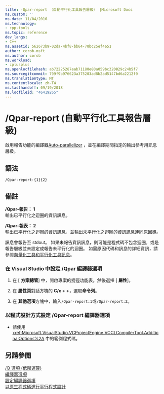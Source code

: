 ```yaml
---
title: -Qpar-report （自動平行化工具報告層級） |Microsoft Docs
ms.custom: ''
ms.date: 11/04/2016
ms.technology:
- cpp-tools
ms.topic: reference
dev_langs:
- C++
ms.assetid: 562673b9-02da-4bf8-bb64-70bc25ef4651
author: corob-msft
ms.author: corob
ms.workload:
- cplusplus
ms.openlocfilehash: ab72225287eab71180e80a059bc320829c24b5f7
ms.sourcegitcommit: 799f9b976623a375203ad8b2ad5147bd6a2212f0
ms.translationtype: MT
ms.contentlocale: zh-TW
ms.lasthandoff: 09/19/2018
ms.locfileid: "46419265"
---
```

# <a name="qpar-report-auto-parallelizer-reporting-level"></a>/Qpar-report (自動平行化工具報告層級)

啟用報告功能的編譯器[Auto-parallelizer](../../parallel/auto-parallelization-and-auto-vectorization.md) ，並在編譯期間指定的輸出參考用訊息層級。

## <a name="syntax"></a>語法

```
/Qpar-report:{1}{2}
```

## <a name="remarks"></a>備註

**/Qpar-報告： 1**<br/>
輸出已平行化之迴圈的資訊訊息。

**/Qpar-報表： 2**<br/>
輸出已平行化之迴圈的資訊訊息，並輸出未平行化之迴圈的資訊訊息連同原因碼。

訊息會報告至 stdout。 如果未報告資訊訊息，則可能是程式碼不包含迴圈，或是報告層級並未設定成報告未平行化的迴圈。 如需原因代碼和訊息的詳細資訊，請參閱[向量化工具和平行化工具訊息](../../error-messages/tool-errors/vectorizer-and-parallelizer-messages.md)。

### <a name="to-set-the-qpar-report-compiler-option-in-visual-studio"></a>在 Visual Studio 中設定 /Qpar 編譯器選項

1. 在 [ **方案總管**] 中，開啟專案的捷徑功能表，然後選擇 [ **屬性**]。

1. 在 **屬性頁**對話方塊的  **C/c + +**，選取**命令列**。

1. 在 **其他選項**方塊中，輸入`/Qpar-report:1`或`/Qpar-report:2`。

### <a name="to-set-the-qpar-report-compiler-option-programmatically"></a>以程式設計方式設定 /Qpar-report 編譯器選項

- 請使用 <xref:Microsoft.VisualStudio.VCProjectEngine.VCCLCompilerTool.AdditionalOptions%2A> 中的範例程式碼。

## <a name="see-also"></a>另請參閱

[/Q 選項 (低階運算)](../../build/reference/q-options-low-level-operations.md)<br/>
[編譯器選項](../../build/reference/compiler-options.md)<br/>
[設定編譯器選項](../../build/reference/setting-compiler-options.md)<br/>
[以原生程式碼進行平行程式設計](https://blogs.msdn.microsoft.com/nativeconcurrency/2012/04/12/auto-vectorizer-in-visual-studio-2012-overview/)